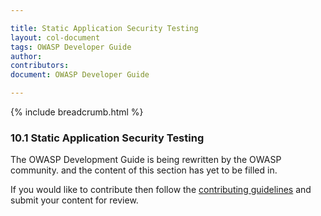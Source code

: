 ```yaml
---

title: Static Application Security Testing
layout: col-document
tags: OWASP Developer Guide
author:
contributors:
document: OWASP Developer Guide

---
```


{% include breadcrumb.html %}
### 10.1 Static Application Security Testing

The OWASP Development Guide is being rewritten by the OWASP community.
and the content of this section has yet to be filled in.

If you would like to contribute then follow the 
[contributing guidelines](https://github.com/OWASP/www-project-developer-guide/blob/main/CONTRIBUTING.md)
and submit your content for review.
